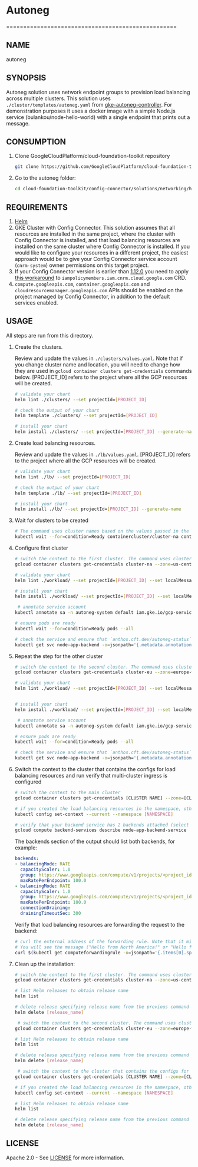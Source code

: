 # Autoneg

==================================================

## NAME

  autoneg

## SYNOPSIS

Autoneg solution uses network endpoint groups to provision load balancing across multiple clusters.
This solution uses `./cluster/templates/autoneg.yaml` from [gke-autoneg-controller](https://github.com/GoogleCloudPlatform/gke-autoneg-controller).
For demonstration purposes it uses a docker image with a simple Node.js service (bulankou/node-hello-world) with a single endpoint that prints out a message.

## CONSUMPTION

  1. Clone GoogleCloudPlatform/cloud-foundation-toolkit repository
  
      ```bash
      git clone https://github.com/GoogleCloudPlatform/cloud-foundation-toolkit.git
      ```

  1. Go to the autoneg folder:

      ```bash
      cd cloud-foundation-toolkit/config-connector/solutions/networking/helm/autoneg
      ```

## REQUIREMENTS

1. [Helm](../../../README.md#helm)
1. GKE Cluster with Config Connector. This solution assumes that all resources are installed in the same project, where the cluster with Config Connector is installed, and that load balancing resources are installed on the same cluster where Config Connector is installed. If you would like to configure your resources in a different project, the easiest approach would be to give your Config Connector service account (`cnrm-system`) owner permissions on this target project.
1. If your Config Connector version is earlier than [1.12.0](https://github.com/GoogleCloudPlatform/k8s-config-connector/releases) you need to apply [this workaround](https://github.com/GoogleCloudPlatform/k8s-config-connector/issues/78#issuecomment-577285402) to `iampolicymembers.iam.cnrm.cloud.google.com` CRD.
1. `compute.googleapis.com`, `container.googleapis.com` and `cloudresourcemanager.googleapis.com` APIs should be enabled on the project managed by Config Connector, in addition to the default services enabled.

## USAGE

All steps are run from this directory.

1. Create the clusters.

    Review and update the values in `./clusters/values.yaml`. Note that if you change cluster name and location, you will need to change how they are used in `gcloud container clusters get-credentials` commands below. [PROJECT_ID] refers to the project where all the GCP resources will be created.  

    ```bash
    # validate your chart
    helm lint ./clusters/ --set projectId=[PROJECT_ID]

    # check the output of your chart
    helm template ./clusters/ --set projectId=[PROJECT_ID]

    # install your chart
    helm install ./clusters/ --set projectId=[PROJECT_ID] --generate-name
    ```

1. Create load balancing resources.

    Review and update the values in `./lb/values.yaml`. [PROJECT_ID] refers to the project where all the GCP resources will be created.

    ```bash
    # validate your chart
    helm lint ./lb/ --set projectId=[PROJECT_ID]

    # check the output of your chart
    helm template ./lb/ --set projectId=[PROJECT_ID]

    # install your chart
    helm install ./lb/ --set projectId=[PROJECT_ID] --generate-name
    ```

1. Wait for clusters to be created

    ```bash
    # The command uses cluster names based on the values passed in the earlier step
    kubectl wait --for=condition=Ready containercluster/cluster-na containercluster/cluster-eu
    ```

1. Configure first cluster

    ```bash
    # switch the context to the first cluster. The command uses cluster name and zone based on the values used to create the clusters.
    gcloud container clusters get-credentials cluster-na --zone=us-central1-b

    # validate your chart
    helm lint ./workload/ --set projectId=[PROJECT_ID] --set localMessage="Hello from North America\!"

    # install your chart
    helm install ./workload/ --set projectId=[PROJECT_ID] --set localMessage="Hello from North America\!" --generate-name

     # annotate service account
    kubectl annotate sa -n autoneg-system default iam.gke.io/gcp-service-account=autoneg-system@[PROJECT_ID].iam.gserviceaccount.com

    # ensure pods are ready
    kubectl wait --for=condition=Ready pods --all

    # check the service and ensure that `anthos.cft.dev/autoneg-status` annotation is present in the output
    kubectl get svc node-app-backend -o=jsonpath='{.metadata.annotations}'
    ```

1. Repeat the step for the other cluster

    ```bash
    # switch the context to the second cluster. The command uses cluster name and zone based on the values used to create the clusters.
    gcloud container clusters get-credentials cluster-eu --zone=europe-west2-a

    # validate your chart
    helm lint ./workload/ --set projectId=[PROJECT_ID] --set localMessage="Hello from Europe\!"


    # install your chart
    helm install ./workload/ --set projectId=[PROJECT_ID] --set localMessage="Hello from Europe\!" --generate-name

     # annotate service account
    kubectl annotate sa -n autoneg-system default iam.gke.io/gcp-service-account=autoneg-system@[PROJECT_ID].iam.gserviceaccount.com

    # ensure pods are ready
    kubectl wait --for=condition=Ready pods --all

    # check the service and ensure that `anthos.cft.dev/autoneg-status` annotation is present in the output
    kubectl get svc node-app-backend -o=jsonpath='{.metadata.annotations}'
    ```

1. Switch the context to the cluster that contains the configs for load balancing resources and run verify that multi-cluster ingress is configured

    ```bash
    # switch the context to the main cluster
    gcloud container clusters get-credentials [CLUSTER NAME] --zone=[CLUSTER ZONE]

    # if you created the load balancing resources in the namespace, other than default, switch the context to that namespace
    kubectl config set-context --current --namespace [NAMESPACE]

    # verify that your backend service has 2 backends attached (select index of "global" if prompted)
    gcloud compute backend-services describe node-app-backend-service
    ```

    The backends section of the output should list both backends, for example:

    ```yaml
    backends:
    - balancingMode: RATE
      capacityScaler: 1.0
      group: https://www.googleapis.com/compute/v1/projects/<project_id>/zones/us-central1-b/networkEndpointGroups/k8s1-37f1db7d-default-node-app-backend-80-486adca6
      maxRatePerEndpoint: 100.0
    - balancingMode: RATE
      capacityScaler: 1.0
      group: https://www.googleapis.com/compute/v1/projects/<project_id>/zones/europe-west2-a/networkEndpointGroups/k8s1-292a63d7-default-node-app-backend-80-636c84c5
      maxRatePerEndpoint: 100.0
      connectionDraining:
      drainingTimeoutSec: 300
    ```

    Verify that load balancing resources are forwarding the request to the backend:

    ```bash
    # curl the external address of the forwarding rule. Note that it might take around 5-10 minutes for load balancing to start working.
    # You will see the message ("Hello from North America!" or "Hello from Europe!" based on your location).
    curl $(kubectl get computeforwardingrule -o=jsonpath='{.items[0].spec.ipAddress.addressRef.external}')

1. Clean up the installation:

    ```bash
    # switch the context to the first cluster. The command uses cluster name and zone based on the values used to create the clusters.
    gcloud container clusters get-credentials cluster-na --zone=us-central1-b

    # list Helm releases to obtain release name
    helm list

    # delete release specifying release name from the previous command output. Note that can take a few minutes before all K8s resources are fully deleted.
    helm delete [release_name]
    
     # switch the context to the second cluster. The command uses cluster name and zone based on the values used to create the clusters.
    gcloud container clusters get-credentials cluster-eu --zone=europe-west2-a

    # list Helm releases to obtain release name
    helm list

    # delete release specifying release name from the previous command output. Note that can take a few minutes before all K8s resources are fully deleted.
    helm delete [release_name]

     # switch the context to the cluster that contains the configs for load balancing resources
    gcloud container clusters get-credentials [CLUSTER NAME] --zone=[CLUSTER ZONE]

    # if you created the load balancing resources in the namespace, other than default, switch the context to that namespace
    kubectl config set-context --current --namespace [NAMESPACE]

    # list Helm releases to obtain release name
    helm list

    # delete release specifying release name from the previous command output. Note that can take a few minutes before all K8s resources are fully deleted.
    helm delete [release_name]
    ```

## LICENSE

Apache 2.0 - See [LICENSE](/LICENSE) for more information.